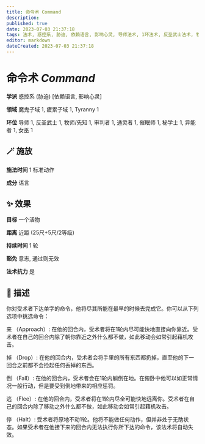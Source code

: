 ```yaml
---
title: 命令术 Command
description: 
published: true
date: 2023-07-03 21:37:18
tags: 法术, 惑控系, 胁迫, 依赖语言, 影响心灵, 导师法术, 1环法术, 反圣武士法术, 牧师/先知法术, 审判者法术, 通灵者法术, 催眠师法术, 秘学士法术, 异能者法术, 女巫法术, 魔鬼子域, 疲累子域, Tyranny
editor: markdown
dateCreated: 2023-07-03 21:37:18
---
```


# **命令术** *Command*

**学派** 惑控系 (胁迫) \[依赖语言, 影响心灵\] 

**领域** 魔鬼子域 1, 疲累子域 1, Tyranny 1

**环位** 导师 1, 反圣武士 1, 牧师/先知 1, 审判者 1, 通灵者 1, 催眠师 1, 秘学士 1, 异能者 1, 女巫 1

## 🪄 施放

**施法时间** 1 标准动作

**成分** 语言

## ✨ 效果 

**目标** 一个活物 

**距离** 近距 (25尺+5尺/2等级)  

**持续时间** 1 轮 

**豁免** 意志, 通过则无效

**法术抗力** 是

## 📖 描述

你对受术者下达单字的命令，他将尽其所能在最早的时候去完成它。你可以从下列选项中挑选命令：

  来 （Approach）: 在他的回合内，受术者将在1轮内尽可能快地直接向你靠近。受术者在自己的回合内除了朝你靠近之外什么都不做，如此移动会如常引起藉机攻击。

  掉 （Drop）: 在他的回合内，受术者会将手里的所有东西都扔掉，直至他的下一回合之前都不会捡起任何丢掉的东西。

  倒 （Fall）: 在他的回合内，受术者会在1轮内躺倒在地。在俯卧中他可以如正常情况一般行动，但是要受到倒地带来的相应惩罚。

  逃 （Flee）: 在他的回合内，受术者将在1轮内尽全可能快地远离你。受术者在自己的回合内除了移动之外什么都不做，如此移动会如常引起藉机攻击。

  停 （Halt）: 受术者将原地不动1轮。他将不能做任何动作，但并非处于无助状态。如果受术者在他接下来的回合内无法执行你所下达的命令，该法术将自动失效。
    